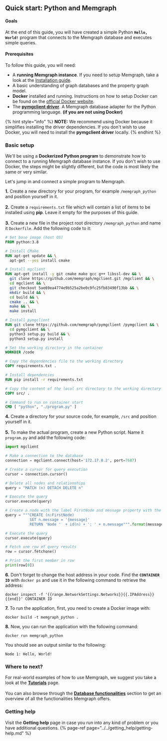 ## Quick start: Python and Memgraph

#### Goals
At the end of this guide, you will have created a simple Python **`Hello, World!`** program that connects to the Memgraph database and executes simple queries.

#### Prerequisites

To follow this guide, you will need:
* A **running Memgraph instance**. If you need to setup Memgraph, take a look at the [Installation guide](../installation/installation.md).
* A basic understanding of graph databases and the property graph model.
* **Docker** installed and running. Instructions on how to setup Docker can be found on the [official Docker website](https://docs.docker.com/get-docker/).
* The [**pymgclient driver**](https://github.com/memgraph/pymgclient). A Memgraph database adapter for the Python programming language. **(if you are not using Docker)**

{% hint style="info" %}
**NOTE:** We recommend using Docker because it simplifies installing the driver dependencies. If you don't wish to use Docker, you will need to install the **pymgclient driver** locally.
{% endhint %}

### Basic setup

We'll be using a **Dockerized Python program** to demonstrate how to connect to a running Memgraph database instance.
If you don't wish to use Docker, the steps might be slightly different, but the code is most likely the same or very similar.<br />  

Let's jump in and connect a simple program to Memgraph.

**1.** Create a new directory for your program, for example `/memgraph_python` and position yourself in it.<br />  
**2.** Create a `requirements.txt` file which will contain a list of items to be installed using **pip**. Leave it empty for the purposes of this guide.<br />  
**3.** Create a new file in the project root directory `/memgraph_python` and name it  `Dockerfile`. Add the following code to it:

```Dockerfile
# Set base image (host OS)
FROM python:3.8

# Install CMake
RUN apt-get update && \
  apt-get --yes install cmake

# Install mgclient
RUN apt-get install -y git cmake make gcc g++ libssl-dev && \
  git clone https://github.com/memgraph/mgclient.git /mgclient && \
  cd mgclient && \
  git checkout 5ae69ea4774e9b525a2be0c9fc25fb83490f13bb && \
  mkdir build && \
  cd build && \
  cmake .. && \
  make && \
  make install

# Install pymgclient
RUN git clone https://github.com/memgraph/pymgclient /pymgclient && \
  cd pymgclient && \
  python3 setup.py build && \
  python3 setup.py install

# Set the working directory in the container
WORKDIR /code

# Copy the dependencies file to the working directory
COPY requirements.txt .

# Install dependencies
RUN pip install -r requirements.txt

# Copy the content of the local src directory to the working directory
COPY src/ .

# Command to run on container start
CMD [ "python", "./program.py" ]
```

**4.** Create a directory for your source code, for example, `/src` and position yourself in it.<br />  
**5.** To make the actual program, create a new Python script. Name it `program.py` and add the following code:

```Python
import mgclient

# Make a connection to the database
connection = mgclient.connect(host='172.17.0.2', port=7687)

# Create a cursor for query execution
cursor = connection.cursor()

# Delete all nodes and relationships
query = "MATCH (n) DETACH DELETE n"

# Execute the query
cursor.execute(query)

# Create a node with the label FirstNode and message property with the value "Hello, World!"
query = """CREATE (n:FirstNode)
           SET n.message = '{message}'
           RETURN 'Node '  + id(n) + ': ' + n.message""".format(message="Hello, World!")

# Execute the query
cursor.execute(query)

# Fetch one row of query results
row = cursor.fetchone()

# Print the first member in row
print(row[0])
```

**6.** Don't forget to change the host address in your code.
Find the **`CONTAINER ID`** with `docker ps` and use it in the following command to retrieve the address:

```
docker inspect -f '{{range.NetworkSettings.Networks}}{{.IPAddress}}{{end}}' CONTAINER ID
```

**7.** To run the application, first, you need to create a Docker image with:

```
docker build -t memgraph_python .
```

**8.** Now, you can run the application with the following command:

```
docker run memgraph_python
```

You should see an output similar to the following:

```
Node 1: Hello, World!
```

### Where to next?

For real-world examples of how to use Memgraph, we suggest you take a look at the **[Tutorials](../../tutorials/tutorials.md)** page.<br />  
You can also browse through the **[Database functionalities](../../database_functionalities/database-functionalities.md)** section to get an overview of all the functionalities Memgraph offers.

### Getting help

Visit the **Getting help** page in case you run into any kind of problem or you have additional questions.
{% page-ref page="../../getting_help/getting-help.md" %}